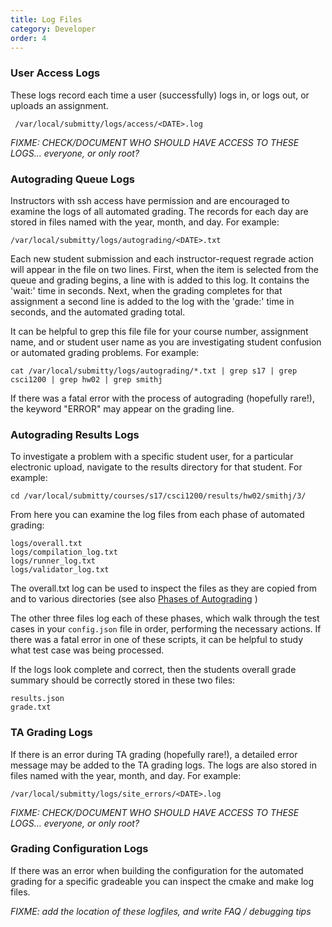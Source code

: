 ```yaml
---
title: Log Files
category: Developer
order: 4
---
```


### User Access Logs

These logs record each time a user (successfully) logs in, or logs
out, or uploads an assignment.

```
 /var/local/submitty/logs/access/<DATE>.log
```

_FIXME: CHECK/DOCUMENT WHO SHOULD HAVE ACCESS TO THESE LOGS...  everyone, or only root?_



### Autograding Queue Logs

Instructors with ssh access have permission and are encouraged to
examine the logs of all automated grading.  The records for each day
are stored in files named with the year, month, and day.  For example:


```
/var/local/submitty/logs/autograding/<DATE>.txt
```

Each new student submission and each instructor-request regrade action
will appear in the file on two lines.  First, when the item is
selected from the queue and grading begins, a line with is added to
this log.  It contains the 'wait:' time in seconds.  Next, when the
grading completes for that assignment a second line is added to the
log with the 'grade:' time in seconds, and the automated grading
total.

It can be helpful to grep this file file for your course number,
assignment name, and or student user name as you are investigating
student confusion or automated grading problems.  For example:


```
cat /var/local/submitty/logs/autograding/*.txt | grep s17 | grep csci1200 | grep hw02 | grep smithj
```


If there was a fatal error with the process of autograding (hopefully
rare!), the keyword "ERROR" may appear on the grading line.




### Autograding Results Logs

To investigate a problem with a specific student user, for a
particular electronic upload, navigate to the results directory for
that student.  For example:

```
cd /var/local/submitty/courses/s17/csci1200/results/hw02/smithj/3/
```

From here you can examine the log files from each phase of automated
grading:

```
logs/overall.txt
logs/compilation_log.txt
logs/runner_log.txt
logs/validator_log.txt
```

The overall.txt log can be used to inspect the files as they are
copied from and to various directories
(see also [Phases of Autograding](assignment_configuration) )


The other three files log each of these phases, which walk through the test cases in your
`config.json` file in order, performing the necessary actions.  If
there was a fatal error in one of these scripts, it can be helpful to
study what test case was being processed.

If the logs look complete and correct, then the students overall
grade summary should be correctly stored in these two files:

```
results.json
grade.txt
```



### TA Grading Logs

If there is an error during TA grading (hopefully rare!), a detailed error message may
be added to the TA grading logs.  The logs are also stored in files
named with the year, month, and day.  For example:

```
/var/local/submitty/logs/site_errors/<DATE>.log
```

_FIXME: CHECK/DOCUMENT WHO SHOULD HAVE ACCESS TO THESE LOGS...  everyone, or only root?_




### Grading Configuration Logs

If there was an error when building the configuration for the
automated grading for a specific gradeable you can inspect the cmake
and make log files.

_FIXME: add the location of these logfiles, and write FAQ / debugging tips_